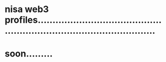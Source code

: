 # nisa web3 profiles.............................................................................................
# soon.........
